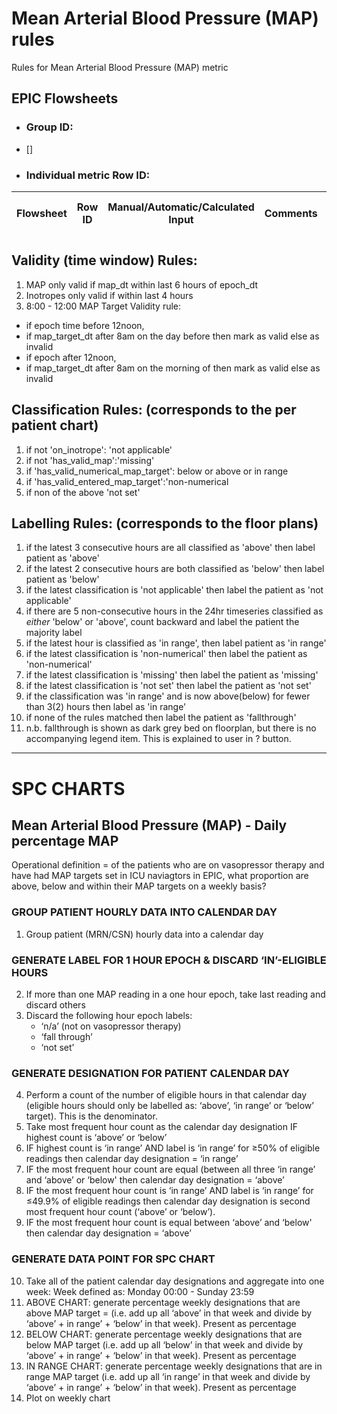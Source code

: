 # Mean Arterial Blood Pressure (MAP) rules
Rules for Mean Arterial Blood Pressure (MAP) metric

## EPIC Flowsheets

* ### Group ID:
-  [] 

* ### Individual metric Row ID:
| Flowsheet | Row ID | Manual/Automatic/Calculated Input | Comments | Expected documentation frequency|
  |-|-|-|-|-|
## Validity (time window) Rules: 

1. MAP only valid if map_dt within last 6 hours of epoch_dt 
2. Inotropes only valid if within last 4 hours 
3. 8:00 - 12:00 MAP Target Validity rule: 
  -  if epoch time before 12noon, 
  -  if map_target_dt after 8am on the day before then mark as valid else as invalid 
  -  if epoch after 12noon, 
  -  if map_target_dt after 8am on the morning of then mark as valid else as invalid 

        	 

## Classification Rules: (corresponds to the per patient chart) 

1. if not 'on_inotrope': 'not applicable'
2. if not 'has_valid_map':'missing' 
3. if 'has_valid_numerical_map_target': below or above or in range 
4. if 'has_valid_entered_map_target':'non-numerical 
5. if non of the above 'not set' 

 
## Labelling Rules: (corresponds to the floor plans)     

1. if the latest 3 consecutive hours are all classified as 'above' then label patient as 'above'
2. if the latest 2 consecutive hours are both classified as 'below' then label patient as 'below'       
3. if the latest classification is 'not applicable' then label the patient as 'not applicable' 
4. if there are 5 non-consecutive hours in the 24hr timeseries classified as *either* 'below' or 'above', count backward and label the patient the majority label 
5. if the latest hour is classified as 'in range', then label patient as 'in range' 
6. if the latest classification is 'non-numerical' then label the patient as 'non-numerical' 
7. if the latest classification is 'missing' then label the patient as 'missing' 
8. if the latest classification is 'not set' then label the patient as 'not set' 
9. if the classification was 'in range' and is now above(below) for fewer than 3(2) hours then label as 'in range' 
10. if none of the rules matched then label the patient as 'fallthrough'
11. n.b. fallthrough is shown as dark grey bed on floorplan, but there is no accompanying legend item. This is explained to user in ? button. 
---
# SPC CHARTS
## Mean Arterial Blood Pressure (MAP) - Daily percentage MAP 
Operational definition = of the patients who are on vasopressor therapy and have had MAP targets set in ICU naviagtors in EPIC, what proportion are above, below and within their MAP targets on a weekly basis? 
### GROUP PATIENT HOURLY DATA INTO CALENDAR DAY 
1. Group patient (MRN/CSN) hourly data into a calendar day 

### GENERATE LABEL FOR 1 HOUR EPOCH & DISCARD ‘IN’-ELIGIBLE HOURS 
2. If more than one MAP reading in a one hour epoch, take last reading and discard others 
3. Discard the following hour epoch labels: 
   - ‘n/a’ (not on vasopressor therapy)
   - ‘fall through’
   -  ‘not set’ 

### GENERATE DESIGNATION FOR PATIENT CALENDAR DAY 
4. Perform a count of the number of eligible hours in that calendar day (eligible hours should only be labelled as: ‘above’, ‘in range’ or ‘below’ target). This is the denominator. 
5. Take most frequent hour count as the calendar day designation IF highest count is ‘above’ or ‘below’ 
6. IF highest count is ‘in range’ AND label is ‘in range’ for ≥50% of eligible readings then calendar day designation = ‘in range’ 
7. IF the most frequent hour count are equal (between all three ‘in range’ and ‘above’ or ‘below' then calendar day designation = ‘above’ 
8. IF the most frequent hour count is ‘in range’ AND label is ‘in range’ for ≤49.9% of eligible readings then calendar day designation is second most frequent hour count (‘above’ or ‘below’).  
9. IF the most frequent hour count is equal between ‘above’ and ‘below' then calendar day designation = ‘above’ 

### GENERATE DATA POINT FOR SPC CHART 
10. Take all of the patient calendar day designations and aggregate into one week: Week defined as: Monday 00:00 - Sunday 23:59 
11. ABOVE CHART: generate percentage weekly designations that are above MAP target = (i.e. add up all ‘above’ in that week and divide by ‘above’ + in range’ + ‘below’ in that week). Present as percentage  
12. BELOW CHART: generate percentage weekly designations that are below MAP target (i.e. add up all ‘below’ in that week and divide by ‘above’ + in range’ + ‘below’ in that week). Present as percentage  
13. IN RANGE CHART:  generate percentage weekly designations that are in range MAP target (i.e. add up all ‘in range’ in that week and divide by ‘above’ + in range’ + ‘below’ in that week). Present as percentage
14. Plot on weekly chart

    

 

 
